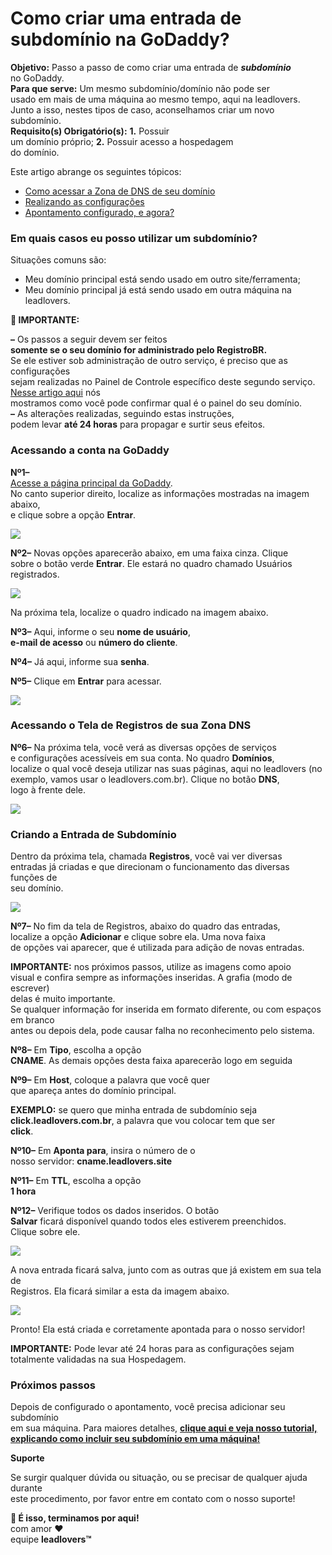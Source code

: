 # Como criar uma entrada de subdomínio na GoDaddy?

**Objetivo:** Passo a passo de como criar uma entrada de _**subdomínio**_\
no GoDaddy.\
**Para que serve:** Um mesmo subdomínio/domínio não pode ser\
usado em mais de uma máquina ao mesmo tempo, aqui na leadlovers.\
Junto a isso, nestes tipos de caso, aconselhamos criar um novo subdomínio.\
**Requisito(s) Obrigatório(s):** **1.** Possuir\
um domínio próprio; **2.** Possuir acesso a hospedagem\
do domínio.

Este artigo abrange os seguintes tópicos:

* [Como acessar a Zona de DNS de seu domínio](broken-reference)
* [Realizando as configurações](broken-reference)
* [Apontamento configurado, e agora?](broken-reference)

### **Em quais casos eu posso utilizar um subdomínio?**

Situações comuns são:

* Meu domínio principal está sendo usado em outro site/ferramenta;
* Meu domínio principal já está sendo usado em outra máquina na leadlovers.

**📢 IMPORTANTE:**

**–** Os passos a seguir devem ser feitos\
**somente se o seu domínio for administrado pelo RegistroBR.**\
Se ele estiver sob administração de outro serviço, é preciso que as configurações\
sejam realizadas no Painel de Controle específico deste segundo serviço. [Nesse artigo aqui](https://suporte.love/descobrir-cpanel/) nós\
mostramos como você pode confirmar qual é o painel do seu domínio.\
**–** As alterações realizadas, seguindo estas instruções,\
podem levar **até 24 horas** para propagar e surtir seus efeitos.

### **Acessando a conta na GoDaddy**

**Nº1–**\
[Acesse a página principal da GoDaddy](https://www.godaddy.com/pt-br).\
No canto superior direito, localize as informações mostradas na imagem abaixo,\
e clique sobre a opção **Entrar**.

![](https://suporte.love/wp-content/uploads/2020/07/Copia-de-Como-como-criar-uma-entrada-de-subdominio-na-GoDaddy\_-360035321133\_mceclip0-300x27.png)

**Nº2–** Novas opções aparecerão abaixo, em uma faixa cinza. Clique\
sobre o botão verde **Entrar**. Ele estará no quadro chamado Usuários\
registrados.

![](https://suporte.love/wp-content/uploads/2020/07/Copia-de-Como-como-criar-uma-entrada-de-subdominio-na-GoDaddy\_-360035321133\_mceclip1-300x97.png)

Na próxima tela, localize o quadro indicado na imagem abaixo.

**Nº3–** Aqui, informe o seu **nome de usuário**,\
**e-mail de acesso** ou **número do cliente**.

**Nº4–** Já aqui, informe sua **senha**.

**Nº5–** Clique em **Entrar** para acessar.

![](https://suporte.love/wp-content/uploads/2020/07/Copia-de-Como-como-criar-uma-entrada-de-subdominio-na-GoDaddy\_-360035321133\_mceclip2-290x300.png)

### **Acessando o Tela de Registros de sua Zona DNS** <a href="#h_01ffn7deh6xtxw8kb1tm46jspk" id="h_01ffn7deh6xtxw8kb1tm46jspk"></a>

**Nº6–** Na próxima tela, você verá as diversas opções de serviços\
e configurações acessíveis em sua conta. No quadro **Domínios**,\
localize o qual você deseja utilizar nas suas páginas, aqui no leadlovers (no\
exemplo, vamos usar o leadlovers.com.br). Clique no botão **DNS**,\
logo à frente dele.

![](https://suporte.love/wp-content/uploads/2020/07/Copia-de-Como-como-criar-uma-entrada-de-subdominio-na-GoDaddy\_-360035321133\_mceclip3-300x32.png)

### **Criando a Entrada de Subdomínio** <a href="#h_01ffn7dq16cf0r1exxr1abvjqg" id="h_01ffn7dq16cf0r1exxr1abvjqg"></a>

Dentro da próxima tela, chamada **Registros**, você vai ver diversas\
entradas já criadas e que direcionam o funcionamento das diversas funções de\
seu domínio.

![](https://suporte.love/wp-content/uploads/2020/07/Copia-de-Como-como-criar-uma-entrada-de-subdominio-na-GoDaddy\_-360035321133\_subdomain-godaddy-1.png)

**Nº7–** No fim da tela de Registros, abaixo do quadro das entradas,\
localize a opção **Adicionar** e clique sobre ela. Uma nova faixa\
de opções vai aparecer, que é utilizada para adição de novas entradas.

**IMPORTANTE:** nos próximos passos, utilize as imagens como apoio\
visual e confira sempre as informações inseridas. A grafia (modo de escrever)\
delas é muito importante.\
Se qualquer informação for inserida em formato diferente, ou com espaços em branco\
antes ou depois dela, pode causar falha no reconhecimento pelo sistema.

**Nº8–** Em **Tipo**, escolha a opção\
**CNAME**. As demais opções desta faixa aparecerão logo em seguida

**Nº9–** Em **Host**, coloque a palavra que você quer\
que apareça antes do domínio principal.

**EXEMPLO:** se quero que minha entrada de subdomínio seja\
**click.leadlovers.com.br**, a palavra que vou colocar tem que ser\
**click**.

**Nº10–** Em **Aponta para**, insira o número de o\
nosso servidor: **cname.leadlovers.site**

**Nº11–** Em **TTL**, escolha a opção\
**1 hora**

**Nº12–** Verifique todos os dados inseridos. O botão\
**Salvar** ficará disponível quando todos eles estiverem preenchidos.\
Clique sobre ele.

![](https://suporte.love/wp-content/uploads/2020/07/Copia-de-Como-como-criar-uma-entrada-de-subdominio-na-GoDaddy\_-360035321133\_mceclip0-1-300x96.png)

A nova entrada ficará salva, junto com as outras que já existem em sua tela de\
Registros. Ela ficará similar a esta da imagem abaixo.

![](https://suporte.love/wp-content/uploads/2020/07/Copia-de-Como-como-criar-uma-entrada-de-subdominio-na-GoDaddy\_-360035321133\_mceclip1-11-300x17.png)

Pronto! Ela está criada e corretamente apontada para o nosso servidor!

**IMPORTANTE:** Pode levar até 24 horas para as configurações sejam\
totalmente validadas na sua Hospedagem.

### **Próximos passos** <a href="#h_01ffmry545dtyhtmvjm767j5pq" id="h_01ffmry545dtyhtmvjm767j5pq"></a>

Depois de configurado o apontamento, você precisa adicionar seu subdomínio\
em sua máquina. Para maiores detalhes, [**clique aqui e veja nosso tutorial, explicando como incluir seu subdomínio em uma máquina!**](https://suporte.love/como-cadastrar-dominio-maquina/)

**Suporte**

Se surgir qualquer dúvida ou situação, ou se precisar de qualquer ajuda durante\
este procedimento, por favor entre em contato com o nosso suporte!

**🏁 É isso, terminamos por aqui!**\
com amor ❤\
equipe **leadlovers™**
